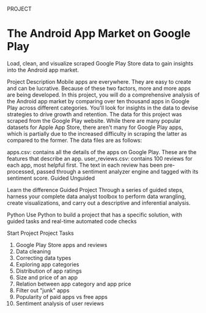 PROJECT

<h1><b>The Android App Market on Google Play</b></h1>

Load, clean, and visualize scraped Google Play Store data to gain insights into the Android app market.

Project Description
Mobile apps are everywhere. They are easy to create and can be lucrative. Because of these two factors, more and more apps are being developed. In this project, you will do a comprehensive analysis of the Android app market by comparing over ten thousand apps in Google Play across different categories. You'll look for insights in the data to devise strategies to drive growth and retention. The data for this project was scraped from the Google Play website. While there are many popular datasets for Apple App Store, there aren't many for Google Play apps, which is partially due to the increased difficulty in scraping the latter as compared to the former. The data files are as follows:

apps.csv: contains all the details of the apps on Google Play. These are the features that describe an app.
user_reviews.csv: contains 100 reviews for each app, most helpful first. The text in each review has been pre-processed, passed through a sentiment analyzer engine and tagged with its sentiment score.
Guided
Unguided

Learn the difference
Guided Project
Through a series of guided steps, harness your complete data analyst toolbox to perform data wrangling, create visualizations, and carry out a descriptive and inferential analysis.

Python
Use Python to build a project that has a specific solution, with guided tasks and real-time automated code checks

Start Project
Project Tasks
1. Google Play Store apps and reviews
2. Data cleaning
3. Correcting data types
4. Exploring app categories
5. Distribution of app ratings
6. Size and price of an app
7. Relation between app category and app price
8. Filter out "junk" apps
9. Popularity of paid apps vs free apps
10. Sentiment analysis of user reviews
